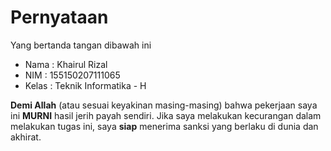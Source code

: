 # Pernyataan

Yang bertanda tangan dibawah ini

* Nama : Khairul Rizal
* NIM : 155150207111065
* Kelas : Teknik Informatika - H

**Demi Allah** (atau sesuai keyakinan masing-masing) bahwa pekerjaan saya ini **MURNI** hasil jerih payah sendiri. Jika saya melakukan kecurangan dalam melakukan tugas ini, saya **siap** menerima sanksi yang berlaku di dunia dan akhirat.
